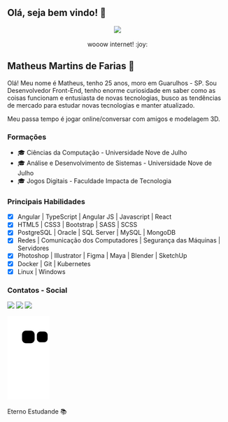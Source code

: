 ## Olá, seja bem vindo!  👋

<p align="center"><img src="https://i.imgur.com/hFljwZt.gif"></p>
<p align="center">wooow internet! :joy:</p>
 
## Matheus Martins de Farias :vulcan_salute:
Olá! Meu nome é Matheus, tenho 25 anos, moro em Guarulhos - SP. Sou Desenvolvedor Front-End, tenho enorme curiosidade em saber como as coisas funcionam e entusiasta de novas tecnologias, busco as tendências de mercado para estudar novas tecnologias e manter atualizado.

Meu passa tempo é jogar online/conversar com amigos e modelagem 3D.
 
### Formações
- 🎓 Ciências da Computação - Universidade Nove de Julho
- 🎓 Análise e Desenvolvimento de Sistemas - Universidade Nove de Julho
- 🎓 Jogos Digitais - Faculdade Impacta de Tecnologia
 
### Principais Habilidades
- [x] Angular | TypeScript | Angular JS | Javascript | React
- [x] HTML5 | CSS3 | Bootstrap | SASS | SCSS
- [x] PostgreSQL | Oracle | SQL Server | MySQL | MongoDB
- [x] Redes | Comunicação dos Computadores | Segurança das Máquinas | Servidores
- [X] Photoshop | Illustrator | Figma | Maya | Blender | SketchUp
- [x] Docker | Git | Kubernetes
- [x] Linux | Windows

### Contatos - Social 
<div> 
  <a href="https://www.instagram.com/matt_theuz/" target="_blank"><img src="https://img.shields.io/badge/-Instagram-%23E4405F?style=for-the-badge&logo=instagram&logoColor=white" target="_blank"></a>
  <a href = "mailto:matheusfarias.martins97@gmail.com"><img src="https://img.shields.io/badge/-Gmail-%23333?style=for-the-badge&logo=gmail&logoColor=white" target="_blank"></a>
  <a href="https://www.linkedin.com/in/matheus-martins-68063b21b/" target="_blank"><img src="https://img.shields.io/badge/-LinkedIn-%230077B5?style=for-the-badge&logo=linkedin&logoColor=white" target="_blank"></a> 
 
  ![Snake animation](https://github.com/rafaballerini/rafaballerini/blob/output/github-contribution-grid-snake.svg)
 
</div>
<p>Eterno Estudande 📚</p>



